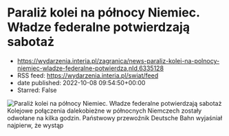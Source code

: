 # Paraliż kolei na północy Niemiec. Władze federalne potwierdzają sabotaż
 - https://wydarzenia.interia.pl/zagranica/news-paraliz-kolei-na-polnocy-niemiec-wladze-federalne-potwierdza,nId,6335128
 - RSS feed: https://wydarzenia.interia.pl/swiat/feed
 - date published: 2022-10-08 09:54:50+00:00
 - Starred: False

<p><a href="https://wydarzenia.interia.pl/zagranica/news-paraliz-kolei-na-polnocy-niemiec-wladze-federalne-potwierdza,nId,6335128"><img align="left" alt="Paraliż kolei na północy Niemiec. Władze federalne potwierdzają sabotaż" src="https://i.iplsc.com/paraliz-kolei-na-polnocy-niemiec-wladze-federalne-potwierdza/000G6AW4C5O0XR2X-C321.jpg" /></a>Kolejowe połączenia dalekobieżne w północnych Niemczech zostały odwołane na kilka godzin. Państwowy przewoźnik Deutsche Bahn wyjaśniał najpierw, że wystąp
